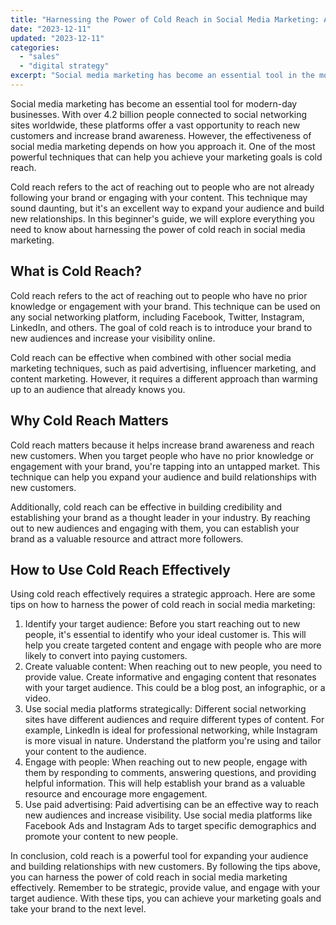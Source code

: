 ```yaml
---
title: "Harnessing the Power of Cold Reach in Social Media Marketing: A Beginner's Guide"
date: "2023-12-11"
updated: "2023-12-11"
categories: 
  - "sales"
  - "digital strategy"
excerpt: "Social media marketing has become an essential tool in the modern-day business landscape with over 4.2 billion people connected to social networking sites worldwide. Cold reach is a powerful technique that can help you achieve your marketing goals by expanding your audience and building new relationships. In this beginner's guide, we will explore everything you need to know about harnessing the power of cold reach in social media marketing. Learn how to identify your target audience, create valuable content, use social media platforms strategically, engage with people, and leverage paid advertising for maximum impact."
--- 
```


Social media marketing has become an essential tool for modern-day businesses. With over 4.2 billion people connected to social networking sites worldwide, these platforms offer a vast opportunity to reach new customers and increase brand awareness. However, the effectiveness of social media marketing depends on how you approach it. One of the most powerful techniques that can help you achieve your marketing goals is cold reach.

Cold reach refers to the act of reaching out to people who are not already following your brand or engaging with your content. This technique may sound daunting, but it's an excellent way to expand your audience and build new relationships. In this beginner's guide, we will explore everything you need to know about harnessing the power of cold reach in social media marketing.

## What is Cold Reach?

Cold reach refers to the act of reaching out to people who have no prior knowledge or engagement with your brand. This technique can be used on any social networking platform, including Facebook, Twitter, Instagram, LinkedIn, and others. The goal of cold reach is to introduce your brand to new audiences and increase your visibility online.

Cold reach can be effective when combined with other social media marketing techniques, such as paid advertising, influencer marketing, and content marketing. However, it requires a different approach than warming up to an audience that already knows you.

## Why Cold Reach Matters

Cold reach matters because it helps increase brand awareness and reach new customers. When you target people who have no prior knowledge or engagement with your brand, you're tapping into an untapped market. This technique can help you expand your audience and build relationships with new customers.

Additionally, cold reach can be effective in building credibility and establishing your brand as a thought leader in your industry. By reaching out to new audiences and engaging with them, you can establish your brand as a valuable resource and attract more followers.

## How to Use Cold Reach Effectively

Using cold reach effectively requires a strategic approach. Here are some tips on how to harness the power of cold reach in social media marketing:

1. Identify your target audience: Before you start reaching out to new people, it's essential to identify who your ideal customer is. This will help you create targeted content and engage with people who are more likely to convert into paying customers.
2. Create valuable content: When reaching out to new people, you need to provide value. Create informative and engaging content that resonates with your target audience. This could be a blog post, an infographic, or a video.
3. Use social media platforms strategically: Different social networking sites have different audiences and require different types of content. For example, LinkedIn is ideal for professional networking, while Instagram is more visual in nature. Understand the platform you're using and tailor your content to the audience.
4. Engage with people: When reaching out to new people, engage with them by responding to comments, answering questions, and providing helpful information. This will help establish your brand as a valuable resource and encourage more engagement.
5. Use paid advertising: Paid advertising can be an effective way to reach new audiences and increase visibility. Use social media platforms like Facebook Ads and Instagram Ads to target specific demographics and promote your content to new people.

In conclusion, cold reach is a powerful tool for expanding your audience and building relationships with new customers. By following the tips above, you can harness the power of cold reach in social media marketing effectively. Remember to be strategic, provide value, and engage with your target audience. With these tips, you can achieve your marketing goals and take your brand to the next level.